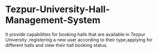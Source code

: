 # Tezpur-University-Hall-Management-System
It provide capabilities for booking halls that are available in Tezpur University ,registering a new user according to their type,applying for different halls and view their hall booking status.
